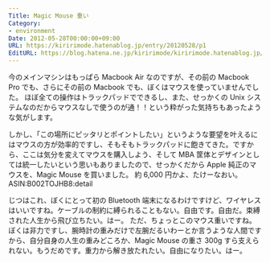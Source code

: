 ```yaml
---
Title: Magic Mouse 重い
Category:
- environment
Date: 2012-05-28T00:00:00+09:00
URL: https://kiririmode.hatenablog.jp/entry/20120528/p1
EditURL: https://blog.hatena.ne.jp/kiririmode/kiririmode.hatenablog.jp/atom/entry/8454420450078210262
---
```



今のメインマシンはもっぱら Macbook Air なのですが、その前の Macbook Pro でも、さらにその前の Macbook でも、ぼくはマウスを使っていませんでした。
ほぼ全ての操作はトラックパッドでできるし、また、せっかくの Unix システムなのだからマウスなしで使うのが通！！という粋がった気持ちもあったような気がします。

しかし、「この場所にピッタリとポイントしたい」というような要望を叶えるにはマウスの方が効率的ですし、そもそもトラックパッドに飽きてきた。ですから、ここは気分を変えてマウスを購入しよう、そして MBA 筐体とデザインとしては統一したいという思いもありましたので、せっかくだから Apple 純正のマウスを、Magic Mouse を買いました。
約 6,000 円かよ、たけーなおい。
ASIN:B002TOJHB8:detail

じつはこれ、ぼくにとって初の Bluetooth 端末になるわけですけど、ワイヤレスはいいですね。ケーブルの制約に縛られることもない。自由です。自由だ。束縛された人生から飛び立ちたい。はー。
ただ、ちょっとこのマウス重いですね。ぼくは非力ですし、腕時計の重みだけで左腕だるいわーとか言うような人間ですから、自分自身の人生の重みどころか、Magic Mouse の重さ 300g すら支えられない。もうだめです。重力から解き放たれたい。自由になりたい。はー。
